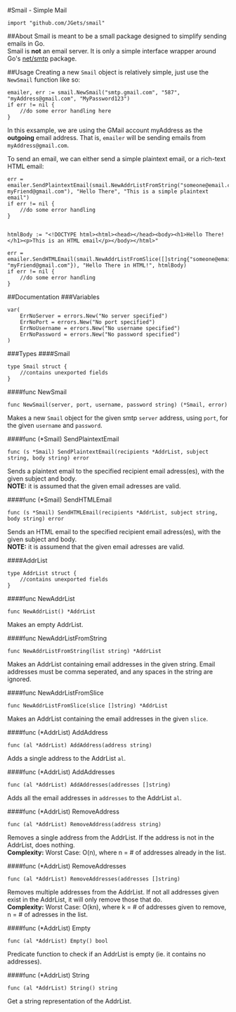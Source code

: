 #Smail - Simple Mail
````
import "github.com/JGets/smail"
````

##About
Smail is meant to be a small package designed to simplify sending emails in Go.<br/>
Smail is **not** an email server. It is only a simple interface wrapper around Go's [net/smtp](http://golang.org/pkg/net/smtp/) package.

##Usage
Creating a new `Smail` object is relatively simple, just use the `NewSmail` function like so:
````
emailer, err := smail.NewSmail("smtp.gmail.com", "587", "myAddress@gmail.com", "MyPassword123")
if err != nil {
	//do some error handling here
}
````
In this exsample, we are using the GMail account myAddress as the **outgoing** email address. That is, `emailer` will be sending emails from `myAddress@gmail.com`.

To send an email, we can either send a simple plaintext email, or a rich-text HTML email:
````
err = emailer.SendPlaintextEmail(smail.NewAddrListFromString("someone@email.com, myFriend@gmail.com"), "Hello There", "This is a simple plaintext email")
if err != nil {
	//do some error handling
}


htmlBody := "<!DOCTYPE html><html><head></head><body><h1>Hello There!</h1><p>This is an HTML email</p></body></html>"

err = emailer.SendHTMLEmail(smail.NewAddrListFromSlice([]string{"someone@email.com", "myFriend@gmail.com"}), "Hello There in HTML!", htmlBody)
if err != nil {
	//do some error handling
}

````

##Documentation
###Variables
````
var(
	ErrNoServer = errors.New("No server specified")
	ErrNoPort = errors.New("No port specified")
	ErrNoUsername = errors.New("No username specified")
	ErrNoPassword = errors.New("No password specified")
)
````

###Types
####Smail
````
type Smail struct {
	//contains unexported fields
}
````

####func NewSmail
````
func NewSmail(server, port, username, password string) (*Smail, error)
````
Makes a new `Smail` object for the given smtp `server` address, using `port`, for the given `username` and `password`.


####func (*Smail) SendPlaintextEmail
````
func (s *Smail) SendPlaintextEmail(recipients *AddrList, subject string, body string) error
````
Sends a plaintext email to the specified recipient email adress(es), with the given subject and body.<br/>
**NOTE:** it is assumed that the given email adresses are valid.


####func (*Smail) SendHTMLEmail
````
func (s *Smail) SendHTMLEmail(recipients *AddrList, subject string, body string) error
````
Sends an HTML email to the specified recipient email adress(es), with the given subject and body.<br/>
**NOTE:** it is assumend that the given email adresses are valid.


####AddrList
````
type AddrList struct {
	//contains unexported fields
}
````

####func NewAddrList
````
func NewAddrList() *AddrList
````
Makes an empty AddrList.


####func NewAddrListFromString
````
func NewAddrListFromString(list string) *AddrList
````
Makes an AddrList containing email addresses in the given string. Email addresses must be comma seperated, and any spaces in the string are ignored.


####func NewAddrListFromSlice
````
func NewAddrListFromSlice(slice []string) *AddrList
````
Makes an AddrList containing the email addresses in the given `slice`.


####func (*AddrList) AddAddress
````
func (al *AddrList) AddAddress(address string)
````
Adds a single address to the AddrList `al`.


####func (*AddrList) AddAddresses
````
func (al *AddrList) AddAddresses(addresses []string)
````
Adds all the email addresses in `addresses` to the AddrList `al`.


####func (*AddrList) RemoveAddress
````
func (al *AddrList) RemoveAddress(address string)
````
Removes a single address from the AddrList. If the address is not in the AddrList, does nothing.<br/>
**Complexity:** Worst Case: O(n), where n = # of addresses already in the list.


####func (*AddrList) RemoveAddresses
````
func (al *AddrList) RemoveAddresses(addresses []string)
````
Removes multiple addresses from the AddrList. If not all addresses given exist in the AddrList, it will only remove those that do.<br/>
**Complexity:** Worst Case: O(kn), where k = # of addresses given to remove, n = # of adresses in the list.


####func (*AddrList) Empty
````
func (al *AddrList) Empty() bool
````
Predicate function to check if an AddrList is empty (ie. it contains no addresses).


####func (*AddrList) String
````
func (al *AddrList) String() string
````
Get a string representation of the AddrList.






